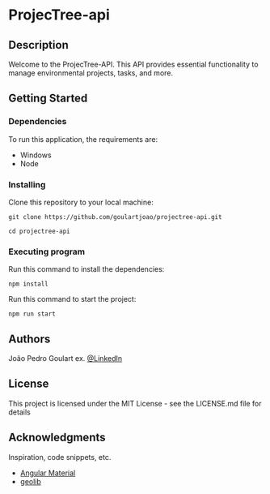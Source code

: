 # ProjecTree-api

## Description

Welcome to the ProjecTree-API. This API provides essential functionality to manage environmental projects, tasks, and more.


## Getting Started

### Dependencies

To run this application, the requirements are:

* Windows
* Node


### Installing

Clone this repository to your local machine:

```
git clone https://github.com/goulartjoao/projectree-api.git
```

```
cd projectree-api
```

### Executing program

Run this command to install the dependencies:

```
npm install
```

Run this command to start the project:

```
npm run start
```


## Authors

João Pedro Goulart
ex. [@LinkedIn](https://www.linkedin.com/in/jo%C3%A3o-pedro-goulart-36033b249/)


## License

This project is licensed under the MIT License - see the LICENSE.md file for details

## Acknowledgments

Inspiration, code snippets, etc.

* [Angular Material](https://material.angular.io/)
* [geolib](https://github.com/manuelbieh/geolib)
